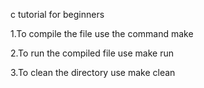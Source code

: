 c tutorial for beginners

1.To compile the file use the command make

2.To run the compiled file use make run

3.To clean the directory use make clean
